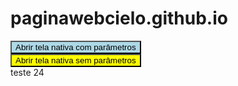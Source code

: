 # paginawebcielo.github.io
<script>
  var obj = {pDouble: 1.99, pString: 'parametros', pInt: 2, pBoolean: true}
  var str = JSON.stringify(obj);

</script>
<button style="background-color: lightblue;" type="button" onclick="native.navigateToNativeFlow('1', str, true);">Abrir tela nativa com parâmetros</button><br/>
<button style="background-color: yellow;" type="button" onclick="native.navigateToNativeFlow('1', null, true);">Abrir tela nativa sem parâmetros</button><br/>
teste 24
